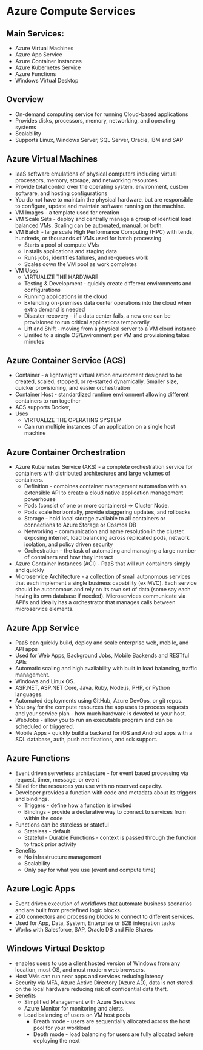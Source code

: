 # Azure Compute Services

## Main Services:
- Azure Virtual Machines
- Azure App Service
- Azure Container Instances
- Azure Kubernetes Service
- Azure Functions
- Windows Virtual Desktop

## Overview
- On-demand computing service for running Cloud-based applications
- Provides disks, processors, memory, networking, and operating systems
- Scalability 
- Supports Linux, Windows Server, SQL Server, Oracle, IBM and SAP


## Azure Virtual Machines 
- IaaS software emulations of physical computers including virtual processors, memory, storage, and networking resources.  
- Provide total control over the operating system, environment, custom software, and hosting configurations
- You do not have to maintain the physical hardware, but are responsible to configure, update and maintain software running on the machine.
- VM Images - a template used for creation
- VM Scale Sets - deploy and centrally manage a group of identical load balanced VMs.  Scaling can be automated, manual, or both.
- VM Batch - large scale High Performance Computing (HPC) with tends, hundreds, or thousands of VMs used for batch processing
    - Starts a pool of compute VMs
    - Installs applications and staging data
    - Runs jobs, identifies failures, and re-queues work
    - Scales down the VM pool as work completes
- VM Uses
    - VIRTUALIZE THE HARDWARE
    - Testing & Development - quickly create different environments and configurations
    - Running applications in the cloud
    - Extending on-premises data center operations into the cloud when extra demand is needed
    - Disaster recovery - if a data center fails, a new one can be provisioned to run critical applications temporarily
    - Lift and Shift - moving from a physical server to a VM cloud instance
    - Limited to a single OS/Environment per VM and provisioning takes minutes

## Azure Container Service (ACS)
- Container - a lightweight virtualization environment designed to be created, scaled, stopped, or re-started dynamically. Smaller size, quicker provisioning, and easier orchestration
- Container Host - standardized runtime environment allowing different containers to run together
- ACS supports Docker, 
- Uses
    - VIRTUALIZE THE OPERATING SYSTEM
    - Can run multiple instances of an application on a single host machine

## Azure Container Orchestration
- Azure Kubernetes Service (AKS) - a complete orchestration service for containers with distributed architectures and large volumes of containers.
    - Definition - combines container management automation with an extensible API to create a cloud native application management powerhouse
    - Pods (consist of one or more containers) => Cluster Node.
    - Pods scale horizontally, provide staggering updates, and rollbacks
    - Storage - hold local storage available to all containers or connections to Azure Storage or Cosmos DB
    - Networking - communication and name resolution in the cluster, exposing internet, load balancing across replicated pods, network isolation, and policy driven security
    - Orchestration - the task of automating and managing a large number of containers and how they interact
- Azure Container Instances (ACI) - PaaS that will run containers simply and quickly
- Microservice Architecture -  a collection of small autonomous services that each implement a single business capability (ex MVC).  Each service should be autonomous and rely on its own set of data (some say each having its own database if needed). Microservices communicate via API's and ideally has a orchestrator that manages calls between microservice elements.

## Azure App Service
- PaaS can quickly build, deploy and scale enterprise web, mobile, and API apps
- Used for Web Apps, Background Jobs, Mobile Backends and RESTful APIs
- Automatic scaling and high availability with built in load balancing, traffic management.
- Windows and Linux OS.
- ASP.NET, ASP.NET Core, Java, Ruby, Node.js, PHP, or Python languages.
- Automated deployments using GitHub, Azure DevOps, or git repos.
- You pay for the compute resources the app uses to process requests and your service plan - how much hardware is devoted to your host.
- WebJobs - allow you to run an executable program and can be scheduled or triggered.
- Mobile Apps - quickly build a backend for iOS and Android apps with a SQL database, auth, push notifications, and sdk support.

## Azure Functions
- Event driven serverless architecture - for event based processing via request, timer, message, or event
- Billed for the resources you use with no reserved capacity.
- Developer provides a function with code and metadata about its triggers and bindings.
    - Triggers - define how a function is invoked
    - Bindings - provide a declarative way to connect to services from within the code
- Functions can be stateless or stateful
    - Stateless - default
    - Stateful - Durable Functions - context is passed through the function to track prior activity
- Benefits
    - No infrastructure management
    - Scalability 
    - Only pay for what you use (event and compute time)

## Azure Logic Apps
- Event driven execution of workflows that automate business scenarios and are built from predefined logic blocks.
- 200 connectors and processing blocks to connect to different services.
- Used for App, Data, System, Enterprise or B2B integration tasks
- Works with Salesforce, SAP, Oracle DB and File Shares

## Windows Virtual Desktop
- enables users to use a client hosted version of Windows from any location, most OS, and most modern web browsers.
- Host VMs can run near apps and services reducing latency
- Security via MFA, Azure Active Directory (Azure AD), data is not stored on the local hardware reducing risk of confidential data theft.
- Benefits
    - Simplified Management with Azure Services
    - Azure Monitor for monitoring and alerts.
    - Load balancing of users on VM host pools
        - Breath mode - users are sequentially allocated across the host pool for your workload
        - Depth mode - load balancing for users are fully allocated before deploying the next
        